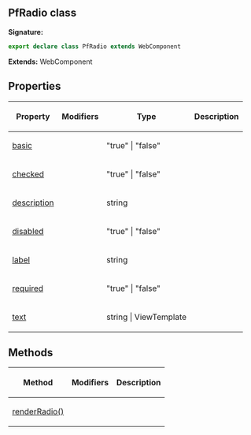 ## PfRadio class

**Signature:**

```typescript
export declare class PfRadio extends WebComponent 
```
**Extends:** WebComponent

## Properties

<table><thead><tr><th>

Property


</th><th>

Modifiers


</th><th>

Type


</th><th>

Description


</th></tr></thead>
<tbody><tr><td>

[basic](./unofficial-pf-v5-wc.pfradio.basic.md)


</td><td>


</td><td>

"true" \| "false"


</td><td>


</td></tr>
<tr><td>

[checked](./unofficial-pf-v5-wc.pfradio.checked.md)


</td><td>


</td><td>

"true" \| "false"


</td><td>


</td></tr>
<tr><td>

[description](./unofficial-pf-v5-wc.pfradio.description.md)


</td><td>


</td><td>

string


</td><td>


</td></tr>
<tr><td>

[disabled](./unofficial-pf-v5-wc.pfradio.disabled.md)


</td><td>


</td><td>

"true" \| "false"


</td><td>


</td></tr>
<tr><td>

[label](./unofficial-pf-v5-wc.pfradio.label.md)


</td><td>


</td><td>

string


</td><td>


</td></tr>
<tr><td>

[required](./unofficial-pf-v5-wc.pfradio.required.md)


</td><td>


</td><td>

"true" \| "false"


</td><td>


</td></tr>
<tr><td>

[text](./unofficial-pf-v5-wc.pfradio.text.md)


</td><td>


</td><td>

string \| ViewTemplate


</td><td>


</td></tr>
</tbody></table>

## Methods

<table><thead><tr><th>

Method


</th><th>

Modifiers


</th><th>

Description


</th></tr></thead>
<tbody><tr><td>

[renderRadio()](./unofficial-pf-v5-wc.pfradio.renderradio.md)


</td><td>


</td><td>


</td></tr>
</tbody></table>

